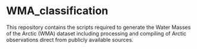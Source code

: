 # WMA_classification
This repository contains the scripts required to generate the Water Masses of the Arctic (WMA) dataset including processing and compiling of Arctic observations direct from publicly available sources.
